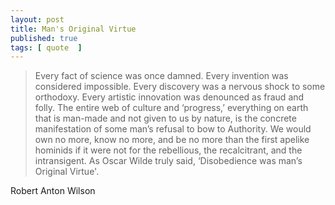 ```yaml
---
layout: post
title: Man's Original Virtue
published: true 
tags: [ quote  ]
---
```


> Every fact of science was once damned. Every invention was considered impossible. Every discovery was a nervous shock to some orthodoxy. Every artistic innovation was denounced as fraud and folly. The entire web of culture and ‘progress,’ everything on earth that is man-made and not given to us by nature, is the concrete manifestation of some man’s refusal to bow to Authority. We would own no more, know no more, and be no more than the first apelike hominids if it were not for the rebellious, the recalcitrant, and the intransigent. As Oscar Wilde truly said, ‘Disobedience was man’s Original Virtue'.

Robert Anton Wilson

